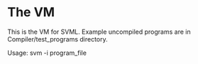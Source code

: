 # The VM

This is the VM for SVML. Example uncompiled programs are in Compiler/test_programs directory. 

Usage: svm -i program_file